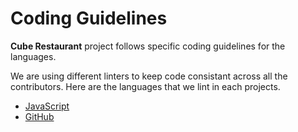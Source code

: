 # Coding Guidelines

**Cube Restaurant** project follows specific coding guidelines for the languages.

We are using different linters to keep code consistant across all the contributors. Here are the languages that we lint in each projects.

- [JavaScript](/coding-guidelines/javascript.md)
- [GitHub](/coding-guidelines/github.md)
